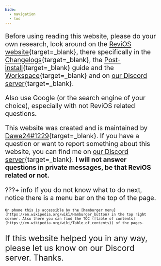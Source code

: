 ```yaml
---
hide:
  - navigation
  - toc
---
```


<style>
    body > p {
        font-size: 16pt;
    }
    details > p {
        font-size: 14pt;
    }
</style>

Before using reading this website, please do your own research, look around on the [ReviOS website](https://www.revi.cc/){target=_blank}, there specifically in the [Changelogs](https://www.revi.cc/revios/download/changelog){target=_blank}, the [Post-install](https://www.revi.cc/revios/post-install){target=_blank} guide and the [Workspace](https://www.revi.cc/revios/workspace){target=_blank} and on [our Discord server](https://discord.gg/962y4pU){target=_blank}.

Also use Google (or the search engine of your choice), especially with not ReviOS related questions.

This website was created and is maintained by [Dawe24#1229](https://discord.com/users/310497849274007553){target=_blank}. If you have a question or want to report something about this website, you can find me on [our Discord server](https://discord.gg/962y4pU){target=_blank}. **I will not answer questions in private messages, be that ReviOS related or not.**

???+ info 
    If you do not know what to do next, notice there is a menu bar on the top of the page. 

    On phone this is accessible by the [hamburger menu](https://en.wikipedia.org/wiki/Hamburger_button) in the top right corner. Also there you can find the TOC ([table of contents](https://en.wikipedia.org/wiki/Table_of_contents)) of the pages.



<p style="font-size: 20pt;">If this website helped you in any way, please let us know on our Discord server. Thanks.</p>
